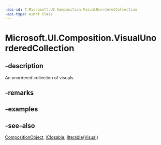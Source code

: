 ```yaml
---
-api-id: T:Microsoft.UI.Composition.VisualUnorderedCollection
-api-type: winrt class
---
```


<!-- Class syntax.
public class VisualUnorderedCollection : Windows.UI.Composition.CompositionObject, Windows.Foundation.Collections.IIterable<Windows.UI.Composition.Visual>, Windows.UI.Composition.IVisualUnorderedCollection
-->

# Microsoft.UI.Composition.VisualUnorderedCollection

## -description
An unordered collection of visuals.

## -remarks

## -examples

## -see-also
[CompositionObject](compositionobject.md), [IClosable](/uwp/api/windows.foundation.iclosable), [IIterable(Visual)](/uwp/api/windows.foundation.collections.iiterable`1)
